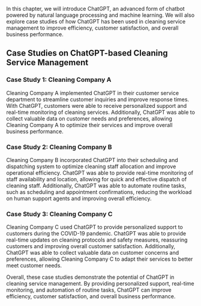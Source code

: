 
In this chapter, we will introduce ChatGPT, an advanced form of chatbot powered by natural language processing and machine learning. We will also explore case studies of how ChatGPT has been used in cleaning service management to improve efficiency, customer satisfaction, and overall business performance.

Case Studies on ChatGPT-based Cleaning Service Management
---------------------------------------------------------

### Case Study 1: Cleaning Company A

Cleaning Company A implemented ChatGPT in their customer service department to streamline customer inquiries and improve response times. With ChatGPT, customers were able to receive personalized support and real-time monitoring of cleaning services. Additionally, ChatGPT was able to collect valuable data on customer needs and preferences, allowing Cleaning Company A to optimize their services and improve overall business performance.

### Case Study 2: Cleaning Company B

Cleaning Company B incorporated ChatGPT into their scheduling and dispatching system to optimize cleaning staff allocation and improve operational efficiency. ChatGPT was able to provide real-time monitoring of staff availability and location, allowing for quick and effective dispatch of cleaning staff. Additionally, ChatGPT was able to automate routine tasks, such as scheduling and appointment confirmations, reducing the workload on human support agents and improving overall efficiency.

### Case Study 3: Cleaning Company C

Cleaning Company C used ChatGPT to provide personalized support to customers during the COVID-19 pandemic. ChatGPT was able to provide real-time updates on cleaning protocols and safety measures, reassuring customers and improving overall customer satisfaction. Additionally, ChatGPT was able to collect valuable data on customer concerns and preferences, allowing Cleaning Company C to adapt their services to better meet customer needs.

Overall, these case studies demonstrate the potential of ChatGPT in cleaning service management. By providing personalized support, real-time monitoring, and automation of routine tasks, ChatGPT can improve efficiency, customer satisfaction, and overall business performance.

